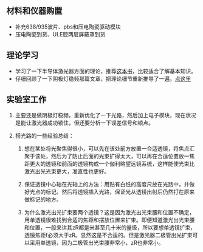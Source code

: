 ## 材料和仪器购置
- 补充638/935波片、pbs和压电陶瓷驱动模块
- 压电陶瓷到货、ULE腔两层屏蔽罩到货
## 理论学习
- 学习了一下半导体激光器方面的理论，推荐[这本书]()，比较适合了解基本知识。
- 仔细回顾了一下阴极灯稳频那篇文章，把理论细节重新推导了一遍。[点这里]()

## 实验室工作
1.  主要还是做阴极灯稳频，重新优化了一下光路，然后加上电子模块，现在状况是能让激光器成功锁住，但还要分析一下误差信号和锁点。

1. 搭光路的一些经验总结：

      1.  想在某处将光聚焦得很小，可以先在该处前方放置一合适透镜，将焦点汇聚于该处，然后为了防止后面的光束扩得太大，可以再在合适位置放一焦距更大的透镜和前面的透镜构成一个伽利略望远镜系统，这样能使光束比激光出光光束更大，准直性也更好。
  
      1. 保证透镜中心轴在光轴上的方法：用贴有白纸的高度尺放在光路中，并做好光点的标记。然后将透镜插入光路，保证光从透镜出射后仍然打在原来做标记的地方。
  
      1. 为什么激光出光扩束要两个透镜？这是因为激光出光束腰和位置不确定，用单透镜很难找到合适的焦距和摆放位置来扩束。即便知道激光出光束腰和位置，一般来讲其zR都是米甚至几十米的量级，所以要想单透镜扩束，透镜焦距f必须大于zR。显然这是不合适的。但是激光器二极管出光扩束可以采用单透镜，因为二极管出光束腰非常小，zR也非常小。
